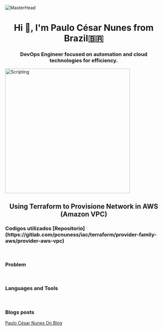 ![MasterHead](https://cdn.dribbble.com/userupload/7725814/file/original-ad34e5a3d587a8a90b6586de67710225.gif)
<h1 align="center">Hi 👋, I'm Paulo César Nunes from Brazil🇧🇷</h1>

<h3 align="center">DevOps Engineer focused on automation and cloud technologies for efficiency.</h3>
<img align="center" alt="Scripting" width="400" src="https://cdn.dribbble.com/userupload/7725640/file/original-a2b82ab8779ece4c49df3672f7753ccb.gif">

<br />

<h2 align="center">Using Terraform to Provisione Network in AWS (Amazon VPC)</h2>


<h3 align="left">Codigos utilizados [Repositorio](https://gitlab.com/pcnuness/iac/terraform/provider-family-aws/provider-aws-vpc)</h3>
<p align="left">

</p>

<br />

<h3 align="left">Problem</h3>
<p align="left">

</p>

<br />

<h3 align="left">Languages and Tools</h3>

<br />

<h3 align="left">Blogs posts</h3>
<p align="left">
<a href="https://pcnunes.com.br" target="_blank">Paulo César Nunes On Blog </a>
</p>

